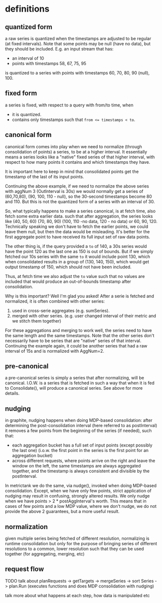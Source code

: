 # definitions

## quantized form

a raw series is quantized when the timestamps are adjusted to be regular (at fixed intervals).
Note that some points may be null (have no data), but they should be included.
E.g. an input stream that has:
* an interval of 10
* points with timestamps 58, 67, 75, 95 

is quantized to a series with points with timestamps 60, 70, 80, 90 (null), 100.

## fixed form

a series is fixed, with respect to a query with from/to time, when
* it is quantized.
* contains only timestamps such that `from <= timestamps < to`.

## canonical form

canonical form comes into play when we need to normalize (through consolidation of points) a series, to be at a higher interval.
It essentially means a series looks like a "native" fixed series of that higher interval,
with respect to how many points it contains and which timestamps they have.

It is important here to keep in mind that consolidated points get the timestamp of the last of its input points.

Continuing the above example, if we need to normalize the above series with aggNum 3 (OutInterval is 30s)
we would normally get a series of (60,70,80), (90, 100, 110 - null), so the 30-second timestamps become 80 and 110.
But this is not the quantized form of a series with an interval of 30.

So, what typically happens to make a series canonical, is at fetch time, also fetch some extra earlier data.
such that after aggregation, the series looks like (40, 50, 60) (70, 80, 90) (100, 110 -no data, 120 - no data) or 60, 90, 120.
Technically speaking we don't have to fetch the earlier points, we could leave them null, but then the data would be misleading.
It's better for the first aggregate point to have received its full input set of raw data points.

The other thing is, if the query provided a `to` of 140, a 30s series would have the point 120 as the last one as 150 is out of bounds.
But if we simply fetched our 10s series with the same `to` it would include point 130, which when consolidated results in a group of
(130, 140, 150), which would get output timestamp of 150, which should not have been included.

Thus, at fetch time we also adjust the `to` value such that no values are included that would produce an out-of-bounds timestamp after
consolidation.


Why is this important? Well I'm glad you asked!
After a serie is fetched and normalized, it is often combined with other series:

1) used in cross-serie aggregates (e.g. sumSeries).
2) merged with other series. (e.g. user changed interval of their metric and we stitch them together)

For these aggregations and merging to work well, the series need to have the same length and the same timestamps.
Note that the other series don't necessarily have to be series that are "native" series of that interval.
Continuing the example again, it could be another series that had a raw interval of 15s and is normalized with AggNum=2.

## pre-canonical

a pre-canonical series is simply a series that after normalizing, will be canonical.
I.O.W. is a series that is fetched in such a way that when it is fed to Consolidate(), will produce a canonical series.
See above for more details.

## nudging

in graphite, nudging happens when doing MDP-based consolidation:
after determining the post-consolidation interval (here referred to as postInterval)
it removes a few points from the beginning of the series (if needed),
such that:
* each aggregation bucket has a full set of input points (except possibly the last one)
  (i.o.w. the first point in the series is the first point for an aggregation bucket)
* across different requests, where points arrive on the right and leave the window on the left,
  the same timestamps are always aggregated together, and the timestamp is always consistent
  and divisible by the postInterval.



In metrictank we do the same, via nudge(), invoked when doing MDP-based consolidation.
Except, when we have only few points, strict application of nudging may result in confusing,
strongly altered results. We only nudge when we have points > 2 * postAggInterval's worth.
This means that in cases of few points and a low MDP value, where we don't nudge,
we do not provide the above 2 guarantees, but a more useful result.


## normalization

given multiple series being fetched of different resolution, normalizing is runtime consolidation
but only for the purpose of bringing series of different resolutions to a common, lower resolution
such that they can be used together (for aggregating, merging, etc)


## request flow


TODO talk about
planRequests -> getTargets -> mergeSeries -> sort Series -> plan.Run (executes functions and does MDP consolidation with nudging)

talk more about what happens at each step, how data is manipulated etc
